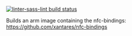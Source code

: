 [![linter-sass-lint build status](https://img.shields.io/docker/cloud/build/drengir/nfc-bindings.svg)](https://hub.docker.com/r/drengir/nfc-bindings/)

Builds an arm image containing the nfc-bindings: <https://github.com/xantares/nfc-bindings>
